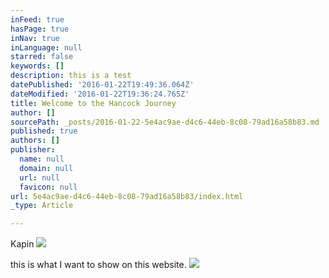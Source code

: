 ```yaml
---
inFeed: true
hasPage: true
inNav: true
inLanguage: null
starred: false
keywords: []
description: this is a test
datePublished: '2016-01-22T19:49:36.064Z'
dateModified: '2016-01-22T19:36:24.765Z'
title: Welcome to the Hancock Journey
author: []
sourcePath: _posts/2016-01-22-5e4ac9ae-d4c6-44eb-8c08-79ad16a58b83.md
published: true
authors: []
publisher:
  name: null
  domain: null
  url: null
  favicon: null
url: 5e4ac9ae-d4c6-44eb-8c08-79ad16a58b83/index.html
_type: Article

---
```

Kapin
![](https://the-grid-user-content.s3-us-west-2.amazonaws.com/88b0b6d3-5e45-4ca6-87b1-962496bf2bc5.jpg)

this is what I want to show on this website.
![](https://the-grid-user-content.s3-us-west-2.amazonaws.com/fefcbda7-c028-420e-b4fe-d8532ef0e563.jpg)